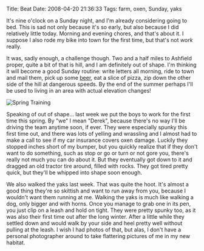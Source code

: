 Title: Beat
Date: 2008-04-20 21:36:33
Tags: farm, oxen, Sunday, yaks

It's nine o'clock on a Sunday night, and I'm already considering
going to bed. This is sad not only because it's so early, but also
because I did relatively little today. Morning and evening chores,
and that's about it. I suppose I also rode my bike into town for
the first time, but that's not *work* really.

It was, sadly enough, a challenge though. Two and a half miles to
Ashfield proper, quite a bit of that is hill, and I am definitely
out of shape. I'm thinking it will become a good Sunday routine:
write letters all morning, ride to town and mail them, pick up some
[beer][Berkshire Brewing Company], eat a slice of pizza, zip down the other side of the hill
at dangerous speeds. By the end of the summer perhaps I'll be used
to living in an area with actual elevation changes!

![Spring Training]({filename}/images/2419279690.jpg)

Speaking of out of shape... last week we put the boys to work for
the first time this spring. By "we" I mean "Derek", because there's
no way I'll be driving the team anytime soon, if ever. They were
especially spunky this first time out, and there was lots of
yelling and wrassling and I almost had to make a call to see if my
car insurance covers oxen damage. Luckily they stopped inches short
of my bumper, but you quickly realize that if they don't want to do
something, such as stop or go or turn or not gore you, there's
really not much you can do about it. But they eventually got down
to it and dragged an old tractor tire around, filled with rocks.
They got tired pretty quick, but they'll be whipped into shape soon
enough.

We also walked the yaks last week. That was quite the hoot. It's
almost a good thing they're so skittish and want to run away from
you, because I wouldn't want them running at me. Walking the yaks
is much like walking a dog, only bigger and with horns. Once you
manage to grab one in its pen, you just clip on a leash and hold on
tight. They were pretty spunky too, as it was also their first time
out after the long winter. After a little while they settled down
and would walk by your side and heel pretty well without pulling at
the leash. I wish I had photos of that, but alas, I don't have a
personal photographer around to take flattering pictures of me in
my new habitat.


[Berkshire Brewing Company]: http://www.berkshirebrewingcompany.com/

